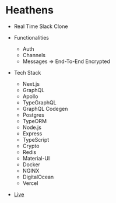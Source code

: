 # Heathens

- Real Time Slack Clone

- Functionalities
    - Auth
    - Channels
    - Messages => End-To-End Encrypted

- Tech Stack
    - Next.js
    - GraphQL
    - Apollo
    - TypeGraphQL
    - GraphQL Codegen
    - Postgres
    - TypeORM
    - Node.js
    - Express
    - TypeScript
    - Crypto
    - Redis
    - Material-UI
    - Docker
    - NGINX
    - DigitalOcean
    - Vercel
    
- [Live](https://app.21heathens.tk)
